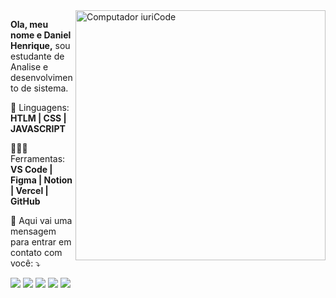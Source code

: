 <img src="https://i.imgur.com/jNOqaWv.png" min-width="400px" max-width="400px" width="400px" align="right" alt="Computador iuriCode">

<p align="left"> 
  <strong>Ola, meu nome e Daniel Henrique,</strong> sou estudante de Analise e desenvolvimento de sistema. 
</p>

<p align="left">
  🤎 Linguagens: <strong>HTLM | CSS | JAVASCRIPT </strong>
</p>

<p align="left">
  👨🏻‍💻 Ferramentas: <strong>VS Code | Figma | Notion | Vercel | GitHub</strong>
</p>

<p align="left">
  💌 Aqui vai uma mensagem para entrar em contato com você: ⤵️
</p>

<p align="left">
  <a href="mailto:ddanielhpf@gmail.com" alt="Gmail">
  <img src="https://img.shields.io/badge/-Gmail-603000?style=flat-square&labelColor=603000603000&logo=gmail&logoColor=white&link=mailto:ddanielhpf@gmail.com" /></a>

  <a href="https://www.linkedin.com/in/phdanielhenrique/" alt="Linkedin">
  <img src="https://img.shields.io/badge/-Linkedin-603000?style=flat-square&logo=Linkedin&logoColor=white&link=https://www.linkedin.com/in/phdanielhenrique/" /></a>

  <a href="#" alt="WhatsApp">
  <img src="https://img.shields.io/badge/-WhatsApp-603000?style=flat-square&labelColor=603000&logo=whatsapp&logoColor=white&link=API-DO-SEU-WHATSAPP"/></a>

  <a href="facebook.com/ddanielhpf" alt="Facebook">
  <img src="https://img.shields.io/badge/-Facebook-603000?style=flat-square&labelColor=603000&logo=facebook&logoColor=white&link=facebook.com/ddanielhpf"/></a>

  <a href="instagram.com/phdanielhenrique" alt="Instagram">
  <img src="https://img.shields.io/badge/-Instagram-603000?style=flat-square&labelColor=603000&logo=instagram&logoColor=white&link=instagram.com/phdanielhenrique"/></a>
</p>  

